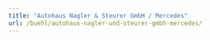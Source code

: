 ```yaml
---
title: "Autohaus Nagler & Steurer GmbH / Mercedes"
url: /buehl/autohaus-nagler-und-steurer-gmbh-mercedes/
---
```

